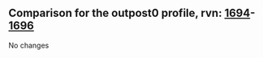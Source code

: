 ## Comparison for the outpost0 profile, rvn: [1694](https://github.com/PRO100KatYT/FortniteProfileRevisions/tree/main/profiles/outpost0/1694%20outpost0.json)-[1696](https://github.com/PRO100KatYT/FortniteProfileRevisions/tree/main/profiles/outpost0/1696%20outpost0.json)

No changes
